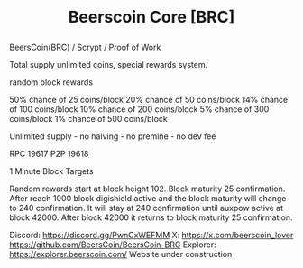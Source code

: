 <h1 align="center">

<br/><br/>
Beerscoin Core [BRC]
</h1>

BeersCoin(BRC) / Scrypt / Proof of Work



Total supply unlimited coins, special rewards system.

random block rewards

50% chance of 25 coins/block
20% chance of 50 coins/block
14% chance of 100 coins/block
10% chance of 200 coins/block
5% chance of 300 coins/block
1% chance of 500 coins/block

Unlimited supply - no halving - no premine - no dev fee

RPC 19617
P2P 19618

1 Minute Block Targets

Random rewards start at block height 102. Block maturity 25 confirmation. After reach 1000 block digishield active and the block maturity will change to 240 confirmation. It will stay at 240 confirmation until auxpow active at block 42000. After block 42000 it returns to block maturity 25 confirmation.


Discord: https://discord.gg/PwnCxWEFMM
X: https://x.com/beerscoin_lover
https://github.com/BeersCoin/BeersCoin-BRC
Explorer: https://explorer.beerscoin.com/
Website under construction
